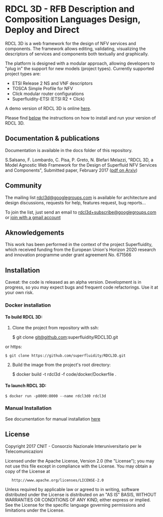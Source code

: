# RDCL 3D - RFB Description and Composition Languages Design, Deploy and Direct 

RDCL 3D is a web framework for the design of NFV services and components. The framework allows editing,
validating, visualizing the descriptors of services and components both textually and graphically.

The platform is designed with a modular approach, allowing developers to "plug in" the support for new models (project types).
Currently supported project types are:

* ETSI Release 2 NS and VNF descriptors
* TOSCA Simple Profile for NFV
* Click modular router configurations
* Superfluidity-ETSI (ETSI R2 + Click)

A demo version of RDCL 3D is online [here](http://rdcl-demo.netgroup.uniroma2.it/).

Please find [below](#installation) the instructions on how to install and run your version of RDCL 3D.

## Documentation & publications

Documentation is available in the docs folder of this repository. 

S.Salsano, F. Lombardo, C. Pisa, P. Greto, N. Blefari Melazzi, "RDCL 3D, a Model Agnostic Web Framework for the Design of Superfluid NFV Services and Components", Submitted paper, February 2017 ([pdf on Arxiv](https://arxiv.org/pdf/1702.08242))

## Community

The mailing list [rdcl3d@googlegroups.com](mailto:rdcl3d@googlegroups.com) is available for architecture and design discussions,
requests for help, features request, bug reports...

To join the list, just send an email to [rdcl3d+subscribe@googlegroups.com](mailto:rdcl3d+subscribe@googlegroups.com) or [join with a gmail account](https://groups.google.com/forum/#!forum/rdcl3d)

## Aknowledgements

This work has been performed in the context of the project Superfluidity, which received funding from the European Union's Horizon 2020 research and innovation programme under grant agreement No. 671566

## Installation

Caveat: the code is released as an alpha version. Development is in progress, so you may expect bugs and frequent
code refactorings. Use it at your own risk. 

### Docker installation

#### To build RDCL 3D:
1) Clone the project from repository with ssh:


    $ git clone git@github.com:superfluidity/RDCL3D.git
    
or https:

    $ git clone https://github.com/superfluidity/RDCL3D.git


2) Build the image from the project's root directory:


    $ docker build -t rdcl3d -f code/docker/Dockerfile .

#### To launch RDCL 3D:


    $ docker run -p8000:8000 --name rdcl3d0 rdcl3d


### Manual Installation

See documentation for manual installation [here](code/manual_install.md)


## License

   Copyright 2017 CNIT - Consorzio Nazionale Interuniversitario per le Telecomunicazioni

   Licensed under the Apache License, Version 2.0 (the "License");
   you may not use this file except in compliance with the License.
   You may obtain a copy of the License at

       http://www.apache.org/licenses/LICENSE-2.0

   Unless required by applicable law or agreed to in writing, software
   distributed under the License is distributed on an "AS IS" BASIS,
   WITHOUT WARRANTIES OR CONDITIONS OF ANY KIND, either express or implied.
   See the License for the specific language governing permissions and
   limitations under the License.